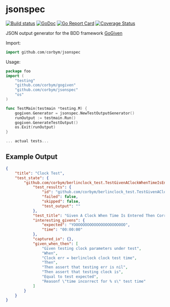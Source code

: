 # jsonspec
[![Build status](https://travis-ci.org/corbym/jsonspec.svg?branch=master)](https://github.com/corbym/jsonspec)
[![GoDoc](https://godoc.org/github.com/corbym/jsonspec?status.svg)](http://godoc.org/github.com/corbym/jsonspec)
[![Go Report Card](https://goreportcard.com/badge/github.com/corbym/jsonspec)](https://goreportcard.com/report/github.com/corbym/jsonspec)
[![Coverage Status](https://coveralls.io/repos/github/corbym/jsonspec/badge.svg?branch=master)](https://coveralls.io/github/corbym/jsonspec?branch=master)

JSON output generator for the BDD framework [GoGiven](https://github.com/corbym/gogiven)

Import:

```go
import github.com/corbym/jsonspec
```

Usage:

```go
package foo
import (
	"testing"
	"github.com/corbym/gogiven"
	"github.com/corbym/jsonspec"
	"os"
)

func TestMain(testmain *testing.M) {
	gogiven.Generator = jsonspec.NewTestOutputGenerator()
	runOutput := testmain.Run()
	gogiven.GenerateTestOutput()
	os.Exit(runOutput)
}

... actual tests...

```

## Example Output
```json
{
	"title": "Clock Test",
	"test_state": {
		"github.com/corbym/berlinclock_test.TestGivenAClockWhenTimeIsEnteredThenCorrectClock": {
			"test_results": {
				"id": "github.com/corbym/berlinclock_test.TestGivenAClockWhenTimeIsEnteredThenCorrectClock",
				"failed": false,
				"skipped": false,
				"test_output": ""
			},
			"test_title": "Given A Clock When Time Is Entered Then Correct Clock",
			"interesting_givens": {
				"expected": "YOOOOOOOOOOOOOOOOOOOOOOO",
				"time": "00:00:00"
			},
			"captured_io": {},
			"given_when_then": [
				"Given testing clock parameters under test",
				"When",
				"Clock err = berlinclock clock test time",
				"Then",
				"Then assert that testing err is nil",
				"Then assert that testing clock is",
				"Equal to test expected",
				"Reasonf \"time incorrect for % s\" test time"
			]
		}
	}
}
```
